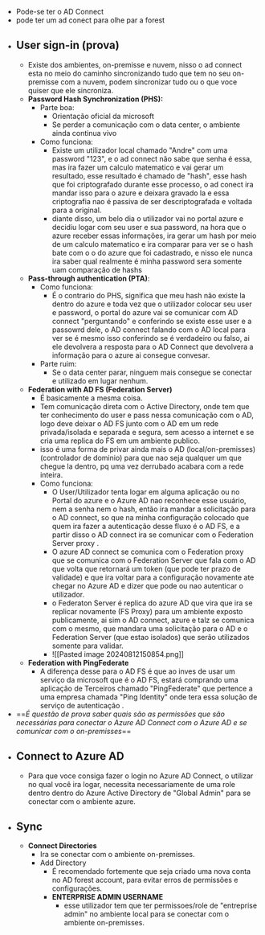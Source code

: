 - Pode-se ter o AD Connect 
- pode ter um ad conect para olhe par a forest
- ## User sign-in (prova)
	- Existe dos ambientes, on-premisse e nuvem, nisso o ad connect esta no meio do caminho sincronizando tudo que tem no seu on-premisse com a nuvem, podem sincronizar tudo ou o que voce quiser que ele sincroniza.
	- **Password Hash Synchronization (PHS):** 
		- Parte boa:
			- Orientação oficial da microsoft
			- Se perder a comunicação com o data center, o ambiente ainda continua vivo
		- Como funciona: 
			- Existe um utilizador local chamado "Andre" com uma password "123", e o ad connect não sabe que senha é essa, mas ira fazer um calculo matematico e vai gerar um resultado, esse resultado é chamado de "hash", esse hash que foi criptografado durante esse processo, o ad conect ira mandar isso para o azure e deixara gravado la e essa criptografia nao é passiva de ser descriptografada e voltada para a original.
			- diante disso,  um belo dia o utilizador vai no portal azure e decidiu logar com seu user e sua password, na hora que o azure receber essas informações, ira gerar um hash por meio de um calculo matematico e ira comparar para ver se o hash bate com o o do azure que foi cadastrado, e nisso ele nunca ira saber qual realmente é minha password sera somente uam comparação de hashs  
	- **Pass-through authentication (PTA)**:
		- Como funciona:
			- É o contrario do PHS, significa que meu hash não existe la dentro do azure e toda vez que o utilizador colocar seu user e password, o portal do azure vai se comunicar com AD connect "perguntando" e conferindo se existe esse user e a passowrd dele, o AD connect falando com o AD local para ver se é mesmo isso conferindo se é verdadeiro ou falso, ai ele devolvera a resposta para o AD Connect que devolvera a informação para o azure ai consegue convesar.
		- Parte ruim:
			- Se o data center parar, ninguem mais consegue se conectar e utilizado em lugar nenhum.
	- **Federation with AD FS (Federation Server)**
		- É basicamente a mesma coisa.
		- Tem comunicação direta com o Active Directory, onde tem que ter conhecimento do user e pass nessa comunicação com o AD, logo deve deixar o AD FS junto com o AD em um rede privada/isolada e separada e segura, sem acesso a internet e se cria uma replica do FS em um ambiente publico.
		- isso é uma forma de privar ainda mais o AD (local/on-premisses) (controlador de dominio) para que nao seja qualquer um que chegue la dentro, pq uma vez derrubado acabara com a rede inteira.
		- Como funciona:
			- O User/Utilizador tenta logar em alguma aplicação ou no Portal do azure e o Azure AD nao reconhece esse usuário, nem a senha nem o hash, então ira mandar a solicitação para o AD connect, so que na minha configuração colocado que quem ira fazer a autenticação desse fluxo é o AD FS, e a partir disso o AD connect ira se comunicar com o Federation Server proxy .
			- O azure AD connect se comunica com o Federation proxy que se comunica com o Federation Server que fala com o AD que volta que retornará um token (que pode ter prazo de validade) e que ira voltar para a configuração novamente ate chegar no Azure AD e dizer que pode ou nao autenticar o utilizador.
			- o Federaton Server é replica do azure AD que vira que ira se replicar novamente (FS Proxy) para um ambiente exposto publicamente, ai sim o AD connect, azure e talz se comunica com o mesmo, que mandara uma solicitação para o AD e o Federation Server (que estao isolados) que serão utilizados somente para validar.
			- ![[Pasted image 20240812150854.png]]
	- **Federation with PingFederate**
		- A diferença desse para o AD FS é que ao inves de usar um serviço da microsoft que é o AD FS, estará comprando uma aplicação de Terceiros chamado "PingFederate" que pertence a uma empresa chamada "Ping Identity" onde tera essa solução de serviço de autenticação .
- ==*É questão de prova saber quais são as permissões que são necessárias para conectar o Azure AD Connect com o Azure AD e se comunicar com o on-premisses*==
- ## Connect to Azure AD
	- Para que voce consiga fazer o login no Azure AD Connect, o utilizar no qual você ira logar, necessita necessariamente de uma role dentro dentro do Azure Active Directory de "Global Admin" para se conectar com o ambiente azure.
- ## Sync
	- **Connect Directories**
		- Ira se conectar com o ambiente on-premisses.
		- Add Directory
			- É recomendado fortemente que seja criado uma nova conta no AD forest account, para evitar erros de permissões e configurações.
			- **ENTERPRISE ADMIN USERNAME**
				- esse utilizador tem que ter permissoes/role de "entreprise admin" no ambiente local para se conectar com o ambiente on-premisses.
		